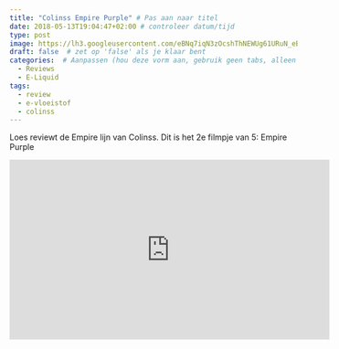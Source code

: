 ```yaml
---
title: "Colinss Empire Purple" # Pas aan naar titel
date: 2018-05-13T19:04:47+02:00 # controleer datum/tijd
type: post
image: https://lh3.googleusercontent.com/eBNq7iqN3zOcshThNEWUg61URuN_eBrr7JFJpvzJHFknQ1uZ_UBl-5IRMXWEszrCbJEk90UC0xH6w9pFr4MRMAbqnKxVPtEwHbkjSvmeh7VqMG-QbI_HtoNJ_TE6Of9quJ2TKXdT1_f9qSXl-YWn4vSlVQn_6tGT0BUDsK-0iBA07c7PLIMDCYgnNupXJ156tNvwtNgWrrj6QXFTxX3g2CqfqrRE76eo-OKayVlRcVKch1GkpFJC9djlGpO9JW5AJB0TINaKrLqdqgBcaCIHZ9L8uI4IBWF6JyiW37w0r_E4Uh8idoJrJwI5EDDynE-yIcfwL0C9ozWeuPVW1GbB0pLZXzWgLacHNIMidW_faRXEDHnmEAgotJbzFIN8xBBS6NyNHl3azDwSz2pKTkXpxqxt4Aq4aqeqY_U5M0E8g9ZpWEwXqqrrPsbYSlV9tDVgQjX9rYTbVvq77Yc0Kr48lRXanqWWJn5xX1TNz_B0kXg3v-OJIhM5vAaew88T4h0lEHbR2AgHyz2yrfSAkcTP4YEtYEYuTxsoKukSEi8cV01fKf_kj1SvQmJwifMxNbaX2dsmD-8GRKGvbC0tiPSJVkxoglLJCkNuWNHxa3fyETJHEhwVSlaylZyWi6mJQpR1gP4WUnowL9QXkF9-SJ4iOhldwNBhZEArxA=w1618-h910-no
draft: false  # zet op 'false' als je klaar bent
categories:  # Aanpassen (hou deze vorm aan, gebruik geen tabs, alleen spaties)
  - Reviews
  - E-Liquid
tags:
  - review
  - e-vloeistof
  - colinss
---
```


Loes reviewt de Empire lijn van Colinss. 
Dit is het 2e filmpje van 5: Empire Purple 

<iframe width="560" height="315" src="https://www.youtube.com/embed/ZeIhRzINYE8" frameborder="0" allow="autoplay; encrypted-media" allowfullscreen></iframe>